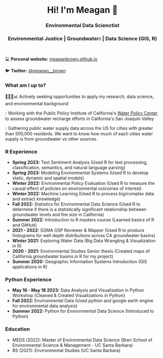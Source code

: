 <h1 align="center">Hi! I'm Meagan 🌱</h1>

<h3 align="center">Environmental Data Scienctist</h3>
<h3 align="center">Environmental Justice | Groundwater💧 | Data Science (GIS, R) </h3>
<br>

💻 **Personal website:** [meaganbrown.github.io](https://meaganbrown.github.io/)

🐦 **Twitter:** [@meagan__brown](https://twitter.com/meagan__brown)

### What am I up to? 

👩🏻‍💻📊 Actively seeking opportunities to apply my research, data science, and environmental background

💧 Working with the Public Policy Institute of California's [Water Policy Center](https://www.ppic.org/water/about-the-center/) to assess groundwater recharge efforts in California's San Joaquin Valley

💧 Gathering public water supply data across the US for cities with greater than 500,000 residents. We want to know how much of each cities water supply is from groundwater vs other sources. 

### R Experience
- **Spring 2023:** Text Sentiment Analysis (Used R for text processing, classification, semantics, and natural language parsing)
- **Spring 2023:** Modeling Environmental Systems (Used R to develop static, dynamic and spatial models)
- **Winter 2022:** Environmental Policy Evaluation (Used R to measure the causal effect of policies on environmental outcomes of interest)
- **Winter 2022:** Machine Learning (Used R to process big/complex data and extract knowledge)
- **Fall   2022:** Statistics for Environmental Data Science (Used R to determine if there is a statistically significant relationship between groundwater levels and fire size in California) 
- **Summer 2022:** Introduction to R masters course (Learned basics of R and GitHub)
- **2021 - 2022:** SGMA GSP Reviewer & Mapper (Used R to produce histograms for well depth distributions across CA groundwater basins)
- **Winter 2021:** Exploring Water Data (Big Data Wrangling & Visualization in R)
- **2020 - 2021:** Environmental Studies Senior thesis (Created maps of California groundwater basins in R for my project)
- **Summer 2020:** Geographic Information Systems Introduction (GIS applications in R)

### Python Experience
- **May 16 - May 18 2023:** Data Analysis and Visualization in Python Workshop (Cleaned & Created Visualizations in Python)
- **Fall   2022:** Environmental Data (Used python and google earth engine for environmental data analysis)
- **Summer 2022:** Python for Environmental Data Science (Introduced to Python)

### Education

- MEDS (2022): Master of Environmental Data Science (Bren School of Environmental Science & Management - UC Santa Barbara)
- BS (2021): Environmental Studies (UC Santa Barbara)


<!--
**meaganbrown/meaganbrown** is a ✨ _special_ ✨ repository because its `README.md` (this file) appears on your GitHub profile.

Here are some ideas to get you started:

- 🔭 I’m currently working on ...
- 🌱 I’m currently learning ...
- 👯 I’m looking to collaborate on ...
- 🤔 I’m looking for help with ...
- 💬 Ask me about ...
- 📫 How to reach me: ...
- 😄 Pronouns: ...
- ⚡ Fun fact: ...
-->
